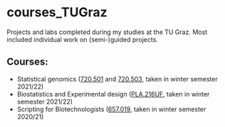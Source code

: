 # courses_TUGraz
Projects and labs completed during my studies at the TU Graz. Most included individual work on (semi-)guided projects.

## Courses:
- Statistical genomics ([720.501](https://online.tugraz.at/tug_online/ee/ui/ca2/app/desktop/#/slc.tm.cp/student/courses/257743?$ctx=design=ca;lang=en&$scrollTo=toc_overview) and [720.503](https://online.tugraz.at/tug_online/ee/ui/ca2/app/desktop/#/slc.tm.cp/student/courses/257774?$ctx=design=ca;lang=en&$scrollTo=toc_overview), taken in winter semester 2021/22)
- Biostatistics and Experimental design ([PLA.216UF](https://online.tugraz.at/tug_online/ee/ui/ca2/app/desktop/#/slc.tm.cp/student/courses/260711?$ctx=design=ca;lang=en&$scrollTo=toc_overview), taken in winter semester 2021/22)
- Scripting for Biotechnologists ([657.019](https://online.tugraz.at/tug_online/ee/ui/ca2/app/desktop/#/slc.tm.cp/student/courses/239623?$ctx=design=ca;lang=en&$scrollTo=toc_overview), taken in winter semester 2020/21)

